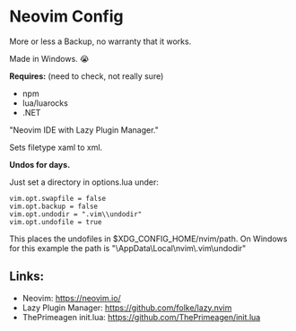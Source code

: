 # Neovim Config

More or less a Backup, no warranty that it works.

Made in Windows. 😭

**Requires:** (need to check, not really sure)

- npm
- lua/luarocks
- .NET

"Neovim IDE with Lazy Plugin Manager."

Sets filetype xaml to xml.

**Undos for days.**

Just set a directory in options.lua under:


```
vim.opt.swapfile = false
vim.opt.backup = false
vim.opt.undodir = ".vim\\undodir"
vim.opt.undofile = true
```
This places the undofiles in $XDG_CONFIG_HOME/nvim/path. On Windows for this example the path is "\\AppData\\Local\\nvim\\.vim\\undodir"

## Links:

- Neovim: https://neovim.io/
- Lazy Plugin Manager: https://github.com/folke/lazy.nvim
- ThePrimeagen init.lua: https://github.com/ThePrimeagen/init.lua
